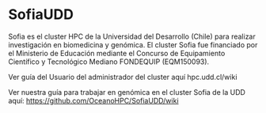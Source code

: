 # SofiaUDD
Sofia es el cluster HPC de la Universidad del Desarrollo (Chile) para realizar investigación en biomedicina y genómica. El cluster Sofia fue financiado por el Ministerio de Educación mediante el Concurso de Equipamiento Científico y Tecnológico Mediano FONDEQUIP (EQM150093).

Ver guía del Usuario del administrador del cluster aquí hpc.udd.cl/wiki 

Ver nuestra guía para trabajar en genómica en el cluster Sofia de la UDD aquí: https://github.com/OceanoHPC/SofiaUDD/wiki
